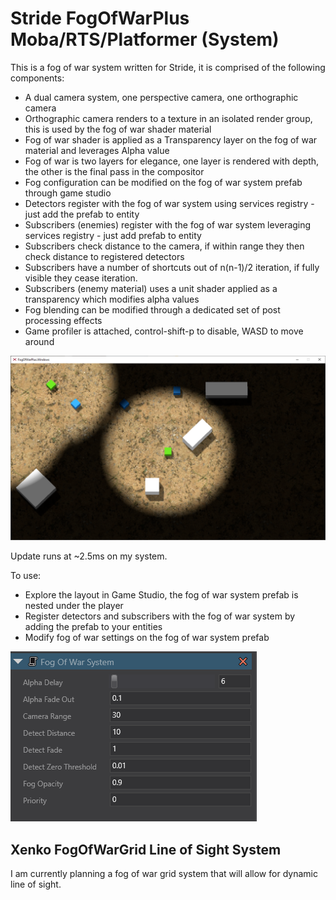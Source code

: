 # Stride FogOfWarPlus Moba/RTS/Platformer (System)

This is a fog of war system written for Stride, it is comprised of the following components:
- A dual camera system, one perspective camera, one orthographic camera
- Orthographic camera renders to a texture in an isolated render group, this is used by the fog of war shader material
- Fog of war shader is applied as a Transparency layer on the fog of war material and leverages Alpha value
- Fog of war is two layers for elegance, one layer is rendered with depth, the other is the final pass in the compositor
- Fog configuration can be modified on the fog of war system prefab through game studio
- Detectors register with the fog of war system using services registry - just add the prefab to entity
- Subscribers (enemies) register with the fog of war system leveraging services registry - just add prefab to entity
- Subscribers check distance to the camera, if within range they then check distance to registered detectors
- Subscribers have a number of shortcuts out of n(n-1)/2 iteration, if fully visible they cease iteration.
- Subscribers (enemy material) uses a unit shader applied as a transparency which modifies alpha values
- Fog blending can be modified through a dedicated set of post processing effects
- Game profiler is attached, control-shift-p to disable, WASD to move around

 <img src="Screenshot1.png">

Update runs at ~2.5ms on my system.

To use:
- Explore the layout in Game Studio, the fog of war system prefab is nested under the player
- Register detectors and subscribers with the fog of war system by adding the prefab to your entities
- Modify fog of war settings on the fog of war system prefab

 <img src="Screenshot2.png">

## Xenko FogOfWarGrid Line of Sight System
I am currently planning a fog of war grid system that will allow for dynamic line of sight.
